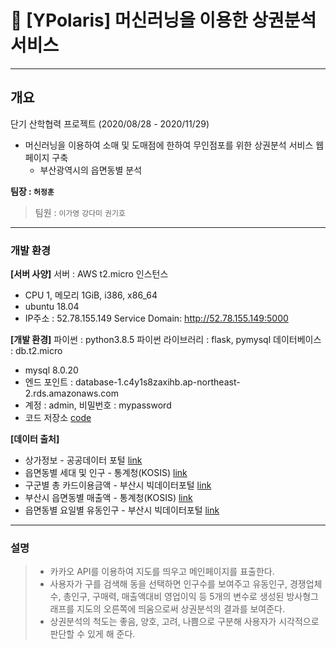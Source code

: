 # 🎯 [YPolaris] 머신러닝을 이용한 상권분석 서비스
---

## 개요

단기 산학협력 프로젝트 (2020/08/28 - 2020/11/29)
* 머신러닝을 이용하여 소매 및 도매점에 한하여 무인점포를 위한 상권분석 서비스 웹페이지 구축
  * 부산광역시의 읍면동별 분석  

**팀장 : `허정훈`**
> 팀원 : `이가영` `강다미` `권기호`
---
### 개발 환경

**[서버 사양]**
서버 : AWS t2.micro 인스턴스
- CPU 1, 메모리 1GiB, i386, x86_64
- ubuntu 18.04
- IP주소 : 52.78.155.149
Service Domain: http://52.78.155.149:5000

**[개발 환경]**
파이썬 : python3.8.5
파이썬 라이브러리 : flask, pymysql
데이터베이스 : db.t2.micro 
- mysql 8.0.20
- 엔드 포인트 : database-1.c4y1s8zaxihb.ap-northeast-2.rds.amazonaws.com
- 계정 : admin, 비밀번호 : mypassword
- 코드 저장소 [code](https://github.com/Kangdamii/yproject)

**[데이터 출처]**
* 상가정보 - 공공데이터 포털 [link](https://www.data.go.kr/data/15059997/fileData.do)
* 읍면동별 세대 및 인구 - 통계청(KOSIS) [link](https://kosis.kr/statHtml/statHtml.do?orgId=202&tblId=DT_B1)
* 구군별 총 카드이용금액  - 부산시 빅데이터포털 [link](https://bigdata.busan.go.kr/)
* 부산시 읍면동별 매출액 - 통계청(KOSIS) [link](https://kosis.kr/statHtml/statHtml.do?orgId=101&tblId=DT_1KI1511_10&vw_cd=MT_ZTITLE&list_id=K2_KI_001_001_001&seqNo=&lang_mode=ko&language=kor&obj_var_id=&itm_id=&conn_path=MT_ZTITLE)
* 읍면동별 요일별 유동인구 - 부산시 빅데이터포털 [link](https://bigdata.busan.go.kr/)
---
### 설명
> * 카카오 API를 이용하여 지도를 띄우고 메인페이지를 표출한다. 
> * 사용자가 구를 검색해 동을 선택하면 인구수를 보여주고 유동인구, 경쟁업체수, 총인구, 구매력, 매출액대비 영업이익 등
5개의 변수로 생성된 방사형그래프를 지도의 오른쪽에 띄움으로써 상권분석의 결과를 보여준다.
> * 상권분석의 척도는 좋음, 양호, 고려, 나쁨으로 구분해 사용자가 시각적으로 판단할 수 있게 해 준다. 
